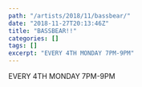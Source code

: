 ```yaml
---
path: "/artists/2018/11/bassbear/"
date: "2018-11-27T20:13:46Z"
title: "BASSBEAR!!"
categories: []
tags: []
excerpt: "EVERY 4TH MONDAY 7PM-9PM"
---
```


EVERY 4TH MONDAY 7PM-9PM